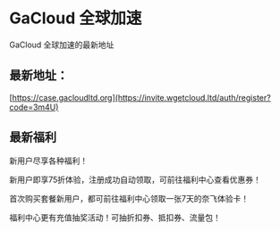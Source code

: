 # GaCloud 全球加速

GaCloud 全球加速的最新地址

## 最新地址：

[https://case.gacloudltd.org](https://invite.wgetcloud.ltd/auth/register?code=3m4U)


## 最新福利

新用户尽享各种福利！

新用户即享75折体验，注册成功自动领取，可前往福利中心查看优惠券！

首次购买套餐新用户，都可前往福利中心领取一张7天的奈飞体验卡！

福利中心更有充值抽奖活动！可抽折扣券、抵扣券、流量包！
